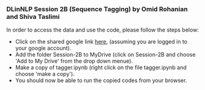 ### DLinNLP Session 2B (Sequence Tagging) by Omid Rohanian and Shiva Taslimi

In order to access the data and use the code, please follow the steps below:

* Click on the shared google link [here](https://drive.google.com/drive/folders/1DdPqbrKDgE43BAwyBH7Zog64g7f0LwUo?usp=sharing), (assuming you are logged in to your google account).
* Add the folder Session-2B to MyDrive (click on Session-2B and choose 'Add to My Drive' from the drop down menue).
* Make a copy of tagger.ipynb (right click on the file tagger.ipynb and choose 'make a copy').
* You should now be able to run the copied codes from your browser.


